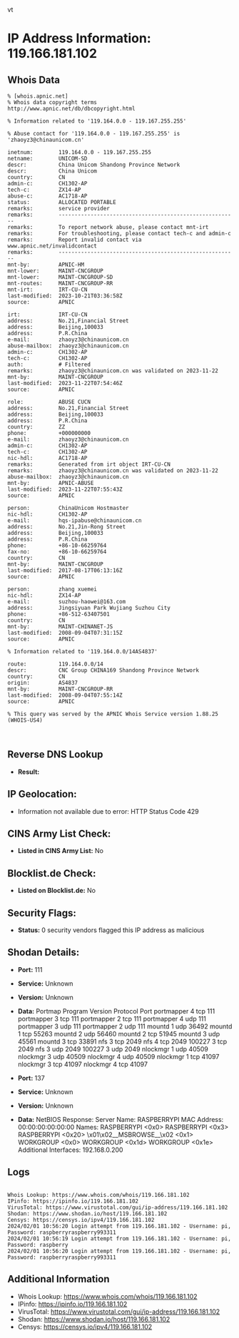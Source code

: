 vt
# IP Address Information: 119.166.181.102

## Whois Data
```
% [whois.apnic.net]
% Whois data copyright terms    http://www.apnic.net/db/dbcopyright.html

% Information related to '119.164.0.0 - 119.167.255.255'

% Abuse contact for '119.164.0.0 - 119.167.255.255' is 'zhaoyz3@chinaunicom.cn'

inetnum:        119.164.0.0 - 119.167.255.255
netname:        UNICOM-SD
descr:          China Unicom Shandong Province Network
descr:          China Unicom
country:        CN
admin-c:        CH1302-AP
tech-c:         ZX14-AP
abuse-c:        AC1718-AP
status:         ALLOCATED PORTABLE
remarks:        service provider
remarks:        --------------------------------------------------------
remarks:        To report network abuse, please contact mnt-irt
remarks:        For troubleshooting, please contact tech-c and admin-c
remarks:        Report invalid contact via www.apnic.net/invalidcontact
remarks:        --------------------------------------------------------
mnt-by:         APNIC-HM
mnt-lower:      MAINT-CNCGROUP
mnt-lower:      MAINT-CNCGROUP-SD
mnt-routes:     MAINT-CNCGROUP-RR
mnt-irt:        IRT-CU-CN
last-modified:  2023-10-21T03:36:58Z
source:         APNIC

irt:            IRT-CU-CN
address:        No.21,Financial Street
address:        Beijing,100033
address:        P.R.China
e-mail:         zhaoyz3@chinaunicom.cn
abuse-mailbox:  zhaoyz3@chinaunicom.cn
admin-c:        CH1302-AP
tech-c:         CH1302-AP
auth:           # Filtered
remarks:        zhaoyz3@chinaunicom.cn was validated on 2023-11-22
mnt-by:         MAINT-CNCGROUP
last-modified:  2023-11-22T07:54:46Z
source:         APNIC

role:           ABUSE CUCN
address:        No.21,Financial Street
address:        Beijing,100033
address:        P.R.China
country:        ZZ
phone:          +000000000
e-mail:         zhaoyz3@chinaunicom.cn
admin-c:        CH1302-AP
tech-c:         CH1302-AP
nic-hdl:        AC1718-AP
remarks:        Generated from irt object IRT-CU-CN
remarks:        zhaoyz3@chinaunicom.cn was validated on 2023-11-22
abuse-mailbox:  zhaoyz3@chinaunicom.cn
mnt-by:         APNIC-ABUSE
last-modified:  2023-11-22T07:55:43Z
source:         APNIC

person:         ChinaUnicom Hostmaster
nic-hdl:        CH1302-AP
e-mail:         hqs-ipabuse@chinaunicom.cn
address:        No.21,Jin-Rong Street
address:        Beijing,100033
address:        P.R.China
phone:          +86-10-66259764
fax-no:         +86-10-66259764
country:        CN
mnt-by:         MAINT-CNCGROUP
last-modified:  2017-08-17T06:13:16Z
source:         APNIC

person:         zhang xuemei
nic-hdl:        ZX14-AP
e-mail:         suzhou-haowei@163.com
address:        Jingsiyuan Park Wujiang Suzhou City
phone:          +86-512-63407501
country:        CN
mnt-by:         MAINT-CHINANET-JS
last-modified:  2008-09-04T07:31:15Z
source:         APNIC

% Information related to '119.164.0.0/14AS4837'

route:          119.164.0.0/14
descr:          CNC Group CHINA169 Shandong Province Network
country:        CN
origin:         AS4837
mnt-by:         MAINT-CNCGROUP-RR
last-modified:  2008-09-04T07:55:14Z
source:         APNIC

% This query was served by the APNIC Whois Service version 1.88.25 (WHOIS-US4)



```
## Reverse DNS Lookup
- **Result:** 

## IP Geolocation:
- Information not available due to error: HTTP Status Code 429

## CINS Army List Check:
- **Listed in CINS Army List:** 
No

## Blocklist.de Check:
- **Listed on Blocklist.de:** 
No

## Security Flags:
- **Status:** 0 security vendors flagged this IP address as malicious

## Shodan Details:
- **Port:** 111
- **Service:** Unknown
- **Version:** Unknown
- **Data:** Portmap
Program	Version	Protocol	Port
portmapper	4	tcp	111
portmapper	3	tcp	111
portmapper	2	tcp	111
portmapper	4	udp	111
portmapper	3	udp	111
portmapper	2	udp	111
mountd	1	udp	36492
mountd	1	tcp	55263
mountd	2	udp	56460
mountd	2	tcp	51945
mountd	3	udp	45561
mountd	3	tcp	33891
nfs	3	tcp	2049
nfs	4	tcp	2049
100227	3	tcp	2049
nfs	3	udp	2049
100227	3	udp	2049
nlockmgr	1	udp	40509
nlockmgr	3	udp	40509
nlockmgr	4	udp	40509
nlockmgr	1	tcp	41097
nlockmgr	3	tcp	41097
nlockmgr	4	tcp	41097


- **Port:** 137
- **Service:** Unknown
- **Version:** Unknown
- **Data:** NetBIOS Response:
  Server Name: RASPBERRYPI
  MAC Address: 00:00:00:00:00:00
  Names:
    RASPBERRYPI <0x0>
    RASPBERRYPI <0x3>
    RASPBERRYPI <0x20>
    \x01\x02__MSBROWSE__\x02 <0x1>
    WORKGROUP <0x0>
    WORKGROUP <0x1d>
    WORKGROUP <0x1e>
  Additional Interfaces:
    192.168.0.200

## Logs
```

Whois Lookup: https://www.whois.com/whois/119.166.181.102
IPinfo: https://ipinfo.io/119.166.181.102
VirusTotal: https://www.virustotal.com/gui/ip-address/119.166.181.102
Shodan: https://www.shodan.io/host/119.166.181.102
Censys: https://censys.io/ipv4/119.166.181.102
2024/02/01 10:56:20 Login attempt from 119.166.181.102 - Username: pi, Password: raspberryraspberry993311
2024/02/01 10:56:19 Login attempt from 119.166.181.102 - Username: pi, Password: raspberry
2024/02/01 10:56:20 Login attempt from 119.166.181.102 - Username: pi, Password: raspberryraspberry993311

```
## Additional Information
- Whois Lookup: https://www.whois.com/whois/119.166.181.102
- IPinfo: https://ipinfo.io/119.166.181.102
- VirusTotal: https://www.virustotal.com/gui/ip-address/119.166.181.102
- Shodan: https://www.shodan.io/host/119.166.181.102
- Censys: https://censys.io/ipv4/119.166.181.102


